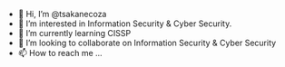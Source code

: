 - 👋 Hi, I’m @tsakanecoza
- 👀 I’m interested in Information Security & Cyber Security.
- 🌱 I’m currently learning CISSP
- 💞️ I’m looking to collaborate on Information Security & Cyber Security
- 📫 How to reach me ...

<!---
tsakanecoza/tsakanecoza is a ✨ special ✨ repository because its `README.md` (this file) appears on your GitHub profile.
You can click the Preview link to take a look at your changes.
--->
